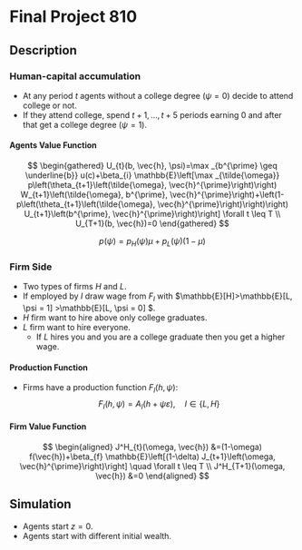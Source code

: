 # Final Project 810

## Description

### Human-capital accumulation 
- At any period $t$ agents without a college degree $(\psi=0)$ decide to attend college or not.
- If they attend college, spend $t+1, \ldots, t+5$ periods earning $0$ and after that get a college degree $(\psi = 1)$.


#### Agents Value Function

$$
\begin{gathered}
U_{t}(b, \vec{h}, \psi)=\max _{b^{\prime} \geq \underline{b}} u(c)+\beta_{i} \mathbb{E}\left[\max _{\tilde{\omega}} p\left(\theta_{t+1}\left(\tilde{\omega}, \vec{h}^{\prime}\right)\right) W_{t+1}\left(\tilde{\omega}, b^{\prime}, \vec{h}^{\prime}\right)+\left(1-p\left(\theta_{t+1}\left(\tilde{\omega}, \vec{h}^{\prime}\right)\right)\right) U_{t+1}\left(b^{\prime}, \vec{h}^{\prime}\right)\right] \forall t \leq T \\
U_{T+1}(b, \vec{h})=0
\end{gathered}
$$

$$
p(\psi) = p_H(\psi)\mu  + p_L(\psi)(1-\mu)
$$
### Firm Side
- Two types of firms $H$ and $L$.
- If employed by $I$ draw wage from $F_I$ with $\mathbb{E}[H]>\mathbb{E}[L, \psi = 1] >\mathbb{E}[L, \psi = 0] $.
- $H$ firm want to hire above only college graduates.
- $L$ firm want to hire everyone.
    - If $L$ hires you and you are a college graduate then you get a higher wage.

#### Production Function
- Firms have a production function $F_I(h,\psi)$:
$$ F_I(h, \psi) = A_I( h + \psi\varepsilon), \quad I \in\{L,H\} $$

#### Firm Value Function
$$
\begin{aligned}
J^H_{t}(\omega, \vec{h}) &=(1-\omega) f(\vec{h})+\beta_{f} \mathbb{E}\left[(1-\delta) J_{t+1}\left(\omega, \vec{h}^{\prime}\right)\right] \quad \forall t \leq T \\
J^H_{T+1}(\omega, \vec{h}) &=0
\end{aligned}
$$


## Simulation
- Agents start $z=0$.
- Agents start with different initial wealth.
